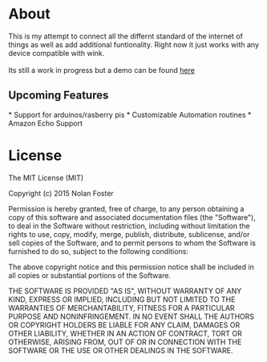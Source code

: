 About
===========
This is my attempt to connect all the differnt standard of the internet of things as well as add additional funtionality.
Right now it just works with any device compatible with wink.
<br>
<br>Its still a work in progress but a demo can be found <a href="home.nolanfoster.me"> here </a>
<h2>Upcoming Features</h2>
* Support for arduinos/rasberry pis
* Customizable Automation routines
* Amazon Echo Support

<h1>License</h1>
The MIT License (MIT)

Copyright (c) 2015 Nolan Foster

Permission is hereby granted, free of charge, to any person obtaining a copy
of this software and associated documentation files (the "Software"), to deal
in the Software without restriction, including without limitation the rights
to use, copy, modify, merge, publish, distribute, sublicense, and/or sell
copies of the Software, and to permit persons to whom the Software is
furnished to do so, subject to the following conditions:

The above copyright notice and this permission notice shall be included in
all copies or substantial portions of the Software.

THE SOFTWARE IS PROVIDED "AS IS", WITHOUT WARRANTY OF ANY KIND, EXPRESS OR
IMPLIED, INCLUDING BUT NOT LIMITED TO THE WARRANTIES OF MERCHANTABILITY,
FITNESS FOR A PARTICULAR PURPOSE AND NONINFRINGEMENT. IN NO EVENT SHALL THE
AUTHORS OR COPYRIGHT HOLDERS BE LIABLE FOR ANY CLAIM, DAMAGES OR OTHER
LIABILITY, WHETHER IN AN ACTION OF CONTRACT, TORT OR OTHERWISE, ARISING FROM,
OUT OF OR IN CONNECTION WITH THE SOFTWARE OR THE USE OR OTHER DEALINGS IN
THE SOFTWARE.


